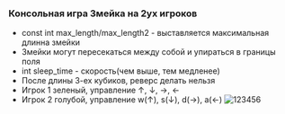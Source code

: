 ### Консольная игра Змейка на 2ух игроков				
 - const int max_length/max_length2 - выставляется максимальная длинна змейки 
- Змейки могут пересекаться между собой и упираться в границы поля 
 -  int sleep_time - скорость(чем выше, тем медленее) 
  - После длины 3-ех кубиков, реверс делать нельзя 
 - Игрок 1 зеленый, управление  ↑, ↓, ->, <- 
 - Игрок 2 голубой, управление  w(↑), s(↓), d(->), a(<-)
![123456](https://github.com/user-attachments/assets/e2ff6f70-d055-4ae2-9f69-33f09cd82b1d)
